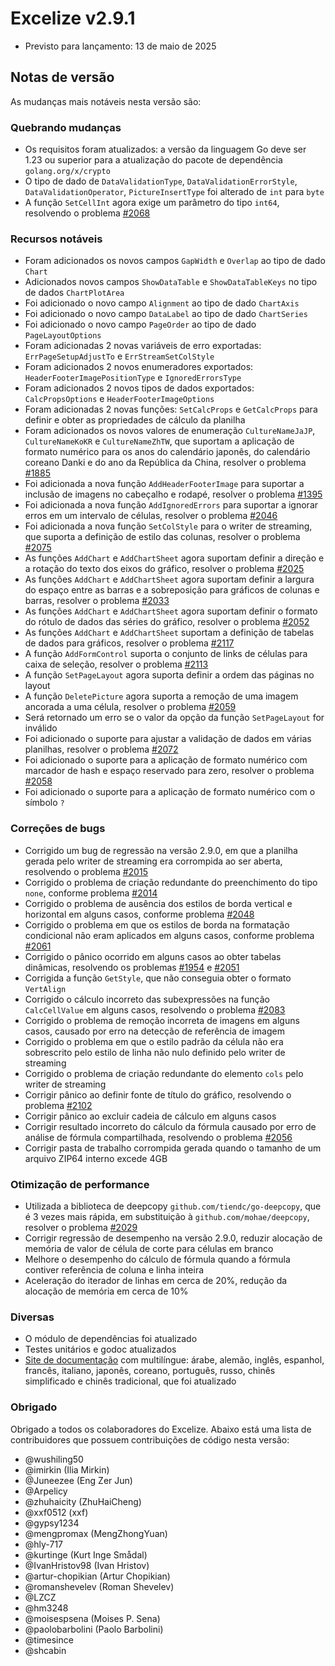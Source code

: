 # Excelize v2.9.1

* Previsto para lançamento: 13 de maio de 2025

## Notas de versão

As mudanças mais notáveis nesta versão são:

### Quebrando mudanças

* Os requisitos foram atualizados: a versão da linguagem Go deve ser 1.23 ou superior para a atualização do pacote de dependência `golang.org/x/crypto`
* O tipo de dado de `DataValidationType`, `DataValidationErrorStyle`, `DataValidationOperator`, `PictureInsertType` foi alterado de `int` para `byte`
* A função `SetCellInt` agora exige um parâmetro do tipo `int64`, resolvendo o problema [#2068](https://github.com/xuri/excelize/issues/2068)

### Recursos notáveis

* Foram adicionados os novos campos `GapWidth` e `Overlap` ao tipo de dado `Chart`
* Adicionados novos campos `ShowDataTable` e `ShowDataTableKeys` no tipo de dados `ChartPlotArea`
* Foi adicionado o novo campo `Alignment` ao tipo de dado `ChartAxis`
* Foi adicionado o novo campo `DataLabel` ao tipo de dado `ChartSeries`
* Foi adicionado o novo campo `PageOrder` ao tipo de dado `PageLayoutOptions`
* Foram adicionadas 2 novas variáveis de erro exportadas: `ErrPageSetupAdjustTo` e `ErrStreamSetColStyle`
* Foram adicionados 2 novos enumeradores exportados: `HeaderFooterImagePositionType` e `IgnoredErrorsType`
* Foram adicionados 2 novos tipos de dados exportados: `CalcPropsOptions` e `HeaderFooterImageOptions`
* Foram adicionadas 2 novas funções: `SetCalcProps` e `GetCalcProps` para definir e obter as propriedades de cálculo da planilha
* Foram adicionados os novos valores de enumeração `CultureNameJaJP`, `CultureNameKoKR` e `CultureNameZhTW`, que suportam a aplicação de formato numérico para os anos do calendário japonês, do calendário coreano Danki e do ano da República da China, resolver o problema [#1885](https://github.com/xuri/excelize/issues/1885)
* Foi adicionada a nova função `AddHeaderFooterImage` para suportar a inclusão de imagens no cabeçalho e rodapé, resolver o problema [#1395](https://github.com/xuri/excelize/issues/1395)
* Foi adicionada a nova função `AddIgnoredErrors` para suportar a ignorar erros em um intervalo de células, resolver o problema [#2046](https://github.com/xuri/excelize/issues/2046)
* Foi adicionada a nova função `SetColStyle` para o writer de streaming, que suporta a definição de estilo das colunas, resolver o problema [#2075](https://github.com/xuri/excelize/issues/2075)
* As funções `AddChart` e `AddChartSheet` agora suportam definir a direção e a rotação do texto dos eixos do gráfico, resolver o problema [#2025](https://github.com/xuri/excelize/issues/2025)
* As funções `AddChart` e `AddChartSheet` agora suportam definir a largura do espaço entre as barras e a sobreposição para gráficos de colunas e barras, resolver o problema [#2033](https://github.com/xuri/excelize/issues/2033)
* As funções `AddChart` e `AddChartSheet` agora suportam definir o formato do rótulo de dados das séries do gráfico, resolver o problema [#2052](https://github.com/xuri/excelize/issues/2052)
* As funções `AddChart` e `AddChartSheet` suportam a definição de tabelas de dados para gráficos, resolver o problema [#2117](https://github.com/xuri/excelize/issues/2117)
* A função `AddFormControl` suporta o conjunto de links de células para caixa de seleção, resolver o problema [#2113](https://github.com/xuri/excelize/issues/2113)
* A função `SetPageLayout` agora suporta definir a ordem das páginas no layout
* A função `DeletePicture` agora suporta a remoção de uma imagem ancorada a uma célula, resolver o problema [#2059](https://github.com/xuri/excelize/issues/2059)
* Será retornado um erro se o valor da opção da função `SetPageLayout` for inválido
* Foi adicionado o suporte para ajustar a validação de dados em várias planilhas, resolver o problema [#2072](https://github.com/xuri/excelize/issues/2072)
* Foi adicionado o suporte para a aplicação de formato numérico com marcador de hash e espaço reservado para zero, resolver o problema [#2058](https://github.com/xuri/excelize/issues/2058)
* Foi adicionado o suporte para a aplicação de formato numérico com o símbolo `?`

### Correções de bugs

* Corrigido um bug de regressão na versão 2.9.0, em que a planilha gerada pelo writer de streaming era corrompida ao ser aberta, resolvendo o problema [#2015](https://github.com/xuri/excelize/issues/2015)
* Corrigido o problema de criação redundante do preenchimento do tipo `none`, conforme problema [#2014](https://github.com/xuri/excelize/issues/2014)
* Corrigido o problema de ausência dos estilos de borda vertical e horizontal em alguns casos, conforme problema [#2048](https://github.com/xuri/excelize/issues/2048)
* Corrigido o problema em que os estilos de borda na formatação condicional não eram aplicados em alguns casos, conforme problema [#2061](https://github.com/xuri/excelize/issues/2061)
* Corrigido o pânico ocorrido em alguns casos ao obter tabelas dinâmicas, resolvendo os problemas [#1954](https://github.com/xuri/excelize/issues/1954) e [#2051](https://github.com/xuri/excelize/issues/2051)
* Corrigida a função `GetStyle`, que não conseguia obter o formato `VertAlign`
* Corrigido o cálculo incorreto das subexpressões na função `CalcCellValue` em alguns casos, resolvendo o problema [#2083](https://github.com/xuri/excelize/issues/2083)
* Corrigido o problema de remoção incorreta de imagens em alguns casos, causado por erro na detecção de referência de imagem
* Corrigido o problema em que o estilo padrão da célula não era sobrescrito pelo estilo de linha não nulo definido pelo writer de streaming
* Corrigido o problema de criação redundante do elemento `cols` pelo writer de streaming
* Corrigir pânico ao definir fonte de título do gráfico, resolvendo o problema [#2102](https://github.com/xuri/excelize/issues/2102)
* Corrigir pânico ao excluir cadeia de cálculo em alguns casos
* Corrigir resultado incorreto do cálculo da fórmula causado por erro de análise de fórmula compartilhada, resolvendo o problema [#2056](https://github.com/xuri/excelize/issues/2056)
* Corrigir pasta de trabalho corrompida gerada quando o tamanho de um arquivo ZIP64 interno excede 4GB

### Otimização de performance

* Utilizada a biblioteca de deepcopy `github.com/tiendc/go-deepcopy`, que é 3 vezes mais rápida, em substituição à `github.com/mohae/deepcopy`, resolver o problema [#2029](https://github.com/xuri/excelize/issues/2029)
* Corrigir regressão de desempenho na versão 2.9.0, reduzir alocação de memória de valor de célula de corte para células em branco
* Melhore o desempenho do cálculo de fórmula quando a fórmula contiver referência de coluna e linha inteira
* Aceleração do iterador de linhas em cerca de 20%, redução da alocação de memória em cerca de 10%

### Diversas

* O módulo de dependências foi atualizado
* Testes unitários e godoc atualizados
* [Site de documentação](https://xuri.me/excelize) com multilíngue: árabe, alemão, inglês, espanhol, francês, italiano, japonês, coreano, português, russo, chinês simplificado e chinês tradicional, que foi atualizado

### Obrigado

Obrigado a todos os colaboradores do Excelize. Abaixo está uma lista de contribuidores que possuem contribuições de código nesta versão:

* @wushiling50
* @imirkin (Ilia Mirkin)
* @Juneezee (Eng Zer Jun)
* @Arpelicy
* @zhuhaicity (ZhuHaiCheng)
* @xxf0512 (xxf)
* @gypsy1234
* @mengpromax (MengZhongYuan)
* @hly-717
* @kurtinge (Kurt Inge Smådal)
* @IvanHristov98 (Ivan Hristov)
* @artur-chopikian (Artur Chopikian)
* @romanshevelev (Roman Shevelev)
* @LZCZ
* @hm3248
* @moisespsena (Moises P. Sena)
* @paolobarbolini (Paolo Barbolini)
* @timesince
* @shcabin
